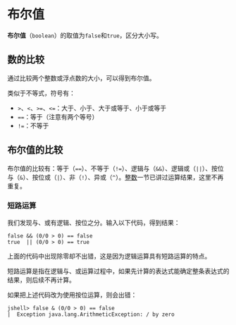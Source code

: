 # 布尔值

**布尔值**（`boolean`）的取值为`false`和`true`，区分大小写。

## 数的比较

通过比较两个整数或浮点数的大小，可以得到布尔值。

类似于不等式，符号有：

- `>`、`<`、`>=`、`<=`：大于、小于、大于或等于、小于或等于
- `==`：等于（注意有两个等号）
- `!=`：不等于

## 布尔值的比较

布尔值的比较有：等于（`==`）、不等于（`!=`）、逻辑与（`&&`）、逻辑或（`||`）、按位与（`&`）、按位或（`|`）、非（`!`）、异或（`^`）。[整数](integer.md)一节已讲过运算结果，这里不再重复。

### 短路运算

我们发现与、或有逻辑、按位之分。输入以下代码，得到结果：

```
false && (0/0 > 0) == false
true  || (0/0 > 0) == true
```

上面的代码中出现除零却不出错，这是因为逻辑运算具有短路运算的特点。

短路运算是指在逻辑与、或运算过程中，如果先计算的表达式能确定整条表达式的结果，则后续不再计算。

如果把上述代码改为使用按位运算，则会出错：

```
jshell> false & (0/0 > 0) == false
|  Exception java.lang.ArithmeticException: / by zero
```
